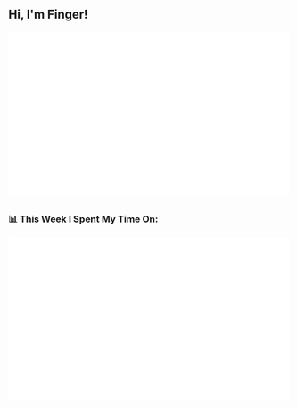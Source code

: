 <h2> Hi, I'm Finger!</h2>

<img align="right" src="https://raw.githubusercontent.com/spianmo/github-stats/master/generated/overview.svg#gh-light-mode-only">

<!-- <img align="right" height="160em" src="https://github-readme-stats-eight-theta.vercel.app/api/top-langs/?username=spianmo&layout=compact&langs_count=8&theme=algolia"/>	 -->
	
```go
package main

type Me struct {
	Name   string
	Job    string
	Code   string
	Skills string
}

func main() {
	me := &Me{
		Name:   "Finger",
		Job:    "Client-side Engineer",
		Code:   "Java, Kotlin, C#, Rust and C++ and Others",
		Skills: "Android, Security, Cross-platform client, NLP, CV, ASR ^o^",
	}
	_ = me
}
```


<h3>📊 This Week I Spent My Time On:</h3>
<img align='right' src="https://raw.githubusercontent.com/spianmo/github-stats/master/generated/languages.svg#gh-light-mode-only">

<!--START_SECTION:waka-->

```txt
Kotlin                 5 hrs 6 mins    █████░░░░░░░░░░░░░░░░░░░░   20.02 %
Python                 4 hrs 30 mins   ████▒░░░░░░░░░░░░░░░░░░░░   17.70 %
Java                   4 hrs 24 mins   ████▒░░░░░░░░░░░░░░░░░░░░   17.26 %
Groovy                 2 hrs 45 mins   ██▓░░░░░░░░░░░░░░░░░░░░░░   10.82 %
Gradle                 1 hr 49 mins    █▓░░░░░░░░░░░░░░░░░░░░░░░   07.14 %
```

<!--END_SECTION:waka-->
